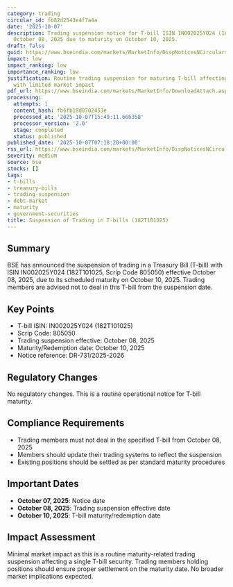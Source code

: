 ```yaml
---
category: trading
circular_id: fb82d2543e4f7a4a
date: '2025-10-07'
description: Trading suspension notice for T-bill ISIN IN002025Y024 (182T101025) effective
  October 08, 2025 due to maturity on October 10, 2025.
draft: false
guid: https://www.bseindia.com/markets/MarketInfo/DispNoticesNCirculars.aspx?Noticeid={653B3E13-1C1F-4810-83EA-0DB3F7B595D4}&noticeno=20251007-4&dt=10/07/2025&icount=4&totcount=76&flag=0
impact: low
impact_ranking: low
importance_ranking: low
justification: Routine trading suspension for maturing T-bill affecting single security
  with limited market impact
pdf_url: https://www.bseindia.com/markets/MarketInfo/DownloadAttach.aspx?id=20251007-4&attachedId=
processing:
  attempts: 1
  content_hash: fb6fb18d0702453e
  processed_at: '2025-10-07T15:49:11.666358'
  processor_version: '2.0'
  stage: completed
  status: published
published_date: '2025-10-07T07:18:20+00:00'
rss_url: https://www.bseindia.com/markets/MarketInfo/DispNoticesNCirculars.aspx?Noticeid={653B3E13-1C1F-4810-83EA-0DB3F7B595D4}&noticeno=20251007-4&dt=10/07/2025&icount=4&totcount=76&flag=0
severity: medium
source: bse
stocks: []
tags:
- t-bills
- treasury-bills
- trading-suspension
- debt-market
- maturity
- government-securities
title: Suspension of Trading in T-bills (182T101025)
---
```


## Summary

BSE has announced the suspension of trading in a Treasury Bill (T-bill) with ISIN IN002025Y024 (182T101025, Scrip Code 805050) effective October 08, 2025, due to its scheduled maturity on October 10, 2025. Trading members are advised not to deal in this T-bill from the suspension date.

## Key Points

- T-bill ISIN: IN002025Y024 (182T101025)
- Scrip Code: 805050
- Trading suspension effective: October 08, 2025
- Maturity/Redemption date: October 10, 2025
- Notice reference: DR-731/2025-2026

## Regulatory Changes

No regulatory changes. This is a routine operational notice for T-bill maturity.

## Compliance Requirements

- Trading members must not deal in the specified T-bill from October 08, 2025
- Members should update their trading systems to reflect the suspension
- Existing positions should be settled as per standard maturity procedures

## Important Dates

- **October 07, 2025**: Notice date
- **October 08, 2025**: Trading suspension effective date
- **October 10, 2025**: T-bill maturity/redemption date

## Impact Assessment

Minimal market impact as this is a routine maturity-related trading suspension affecting a single T-bill security. Trading members holding positions should ensure proper settlement on the maturity date. No broader market implications expected.